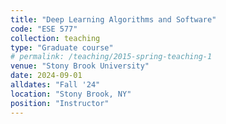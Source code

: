 ```yaml
---
title: "Deep Learning Algorithms and Software"
code: "ESE 577"
collection: teaching
type: "Graduate course"
# permalink: /teaching/2015-spring-teaching-1
venue: "Stony Brook University"
date: 2024-09-01
alldates: "Fall '24"
location: "Stony Brook, NY"
position: "Instructor"
---
```

